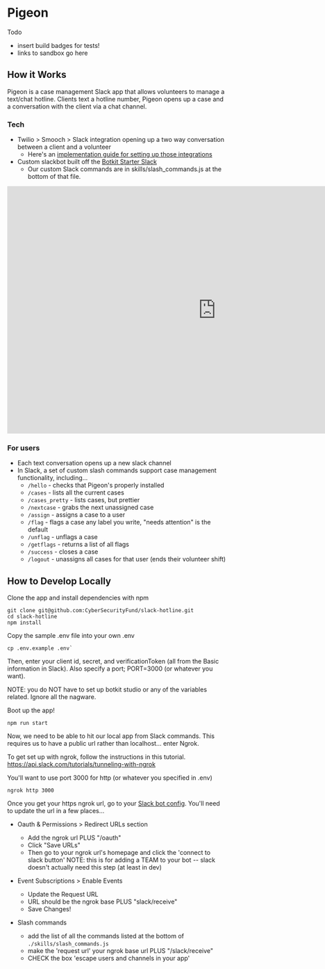 # Pigeon

Todo
* insert build badges for tests!
* links to sandbox go here

## How it Works
Pigeon is a case management Slack app that allows volunteers to manage a text/chat hotline. Clients text a hotline number, Pigeon opens up a case and a conversation with the client via a chat channel.

### Tech
* Twilio > Smooch > Slack integration opening up a two way conversation between a client and a volunteer
  * Here's an [implementation guide for setting up those integrations]()
* Custom slackbot built off the [Botkit Starter Slack](https://github.com/howdyai/botkit-starter-slack)
  * Our custom Slack commands are in skills/slash_commands.js at the bottom of that file.

<iframe src="https://docs.google.com/presentation/d/e/2PACX-1vQ_aW1YF75JLHjFQUJ_NHANT37NyNmeywmbNjeHH7ap1LTYL1dHA_vtYIVyRCmbygFf-okZzyvsjEAs/embed?start=false&loop=false&delayms=3000" frameborder="0" width="960" height="569" allowfullscreen="true" mozallowfullscreen="true" webkitallowfullscreen="true"></iframe>

### For users
* Each text conversation opens up a new slack channel
* In Slack, a set of custom slash commands support case management functionality, including...
  * `/hello` - checks that Pigeon's properly installed
  * `/cases` - lists all the current cases
  * `/cases_pretty` - lists cases, but prettier
  * `/nextcase` - grabs the next unassigned case
  * `/assign` - assigns a case to a user
  * `/flag` - flags a case any label you write, "needs attention" is the default
  * `/unflag` - unflags a case
  * `/getflags` - returns a list of all flags
  * `/success` - closes a case
  * `/logout` - unassigns all cases for that user (ends their volunteer shift)

## How to Develop Locally

Clone the app and install dependencies with npm
```
git clone git@github.com:CyberSecurityFund/slack-hotline.git
cd slack-hotline
npm install
```

Copy the sample .env file into your own .env
```
cp .env.example .env`
```
Then, enter your client id, secret, and verificationToken (all from the Basic information in Slack). Also specify a port; PORT=3000 (or whatever you want).

NOTE: you do NOT have to set up botkit studio or any of the variables related.  Ignore all the nagware.

Boot up the app!
```
npm run start
```

Now, we need to be able to hit our local app from Slack commands. This requires us to have a public url rather than localhost... enter Ngrok.

To get set up with ngrok, follow the instructions in this tutorial.
https://api.slack.com/tutorials/tunneling-with-ngrok

You'll want to use port 3000 for http (or whatever you specified in .env)
```
ngrok http 3000
```

Once you get your https ngrok url, go to your [Slack bot config](https://api.slack.com/apps). You'll need to update the url in a few places...
* Oauth & Permissions > Redirect URLs section
  * Add the ngrok url PLUS "/oauth"
  * Click "Save URLs"
  * Then go to your ngrok url's homepage and click the 'connect to slack button'
  NOTE: this is for adding a TEAM to your bot -- slack doesn't actually need this step (at least in dev)

* Event Subscriptions > Enable Events
  * Update the Request URL
  * URL should be the ngrok base PLUS "slack/receive"
  * Save Changes!

* Slash commands
  * add the list of all the commands listed at the bottom of `./skills/slash_commands.js`
  * make the 'request url' your ngrok base url PLUS "/slack/receive"
  * CHECK the box 'escape users and channels in your app'



